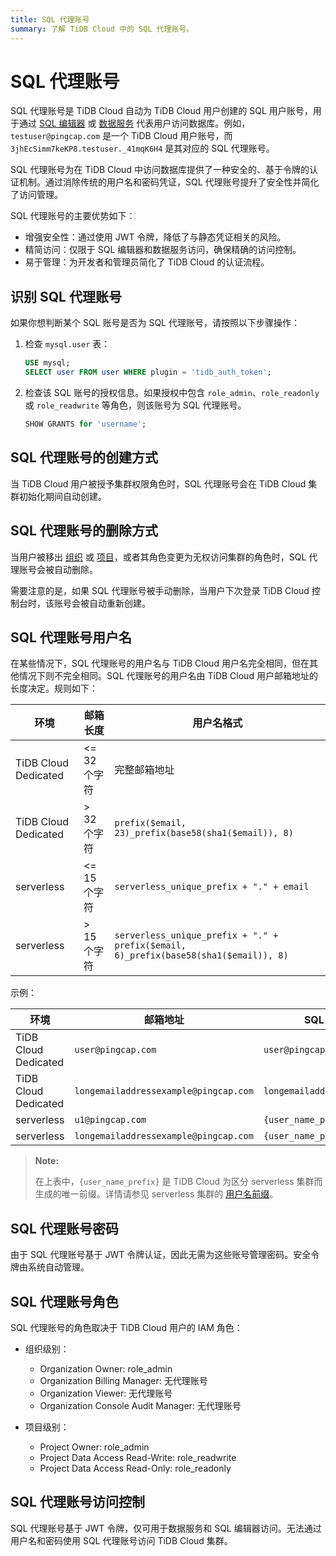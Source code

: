 ```yaml
---
title: SQL 代理账号
summary: 了解 TiDB Cloud 中的 SQL 代理账号。
---
```


# SQL 代理账号

SQL 代理账号是 TiDB Cloud 自动为 TiDB Cloud 用户创建的 SQL 用户账号，用于通过 [SQL 编辑器](/tidb-cloud/explore-data-with-chat2query.md) 或 [数据服务](https://docs.pingcap.com/tidbcloud/api/v1beta1/dataservice) 代表用户访问数据库。例如，`testuser@pingcap.com` 是一个 TiDB Cloud 用户账号，而 `3jhEcSimm7keKP8.testuser._41mqK6H4` 是其对应的 SQL 代理账号。

SQL 代理账号为在 TiDB Cloud 中访问数据库提供了一种安全的、基于令牌的认证机制。通过消除传统的用户名和密码凭证，SQL 代理账号提升了安全性并简化了访问管理。

SQL 代理账号的主要优势如下：

- 增强安全性：通过使用 JWT 令牌，降低了与静态凭证相关的风险。
- 精简访问：仅限于 SQL 编辑器和数据服务访问，确保精确的访问控制。
- 易于管理：为开发者和管理员简化了 TiDB Cloud 的认证流程。

## 识别 SQL 代理账号

如果你想判断某个 SQL 账号是否为 SQL 代理账号，请按照以下步骤操作：

1. 检查 `mysql.user` 表：

    ```sql
    USE mysql;
    SELECT user FROM user WHERE plugin = 'tidb_auth_token';
    ```

2. 检查该 SQL 账号的授权信息。如果授权中包含 `role_admin`、`role_readonly` 或 `role_readwrite` 等角色，则该账号为 SQL 代理账号。

    ```sql
    SHOW GRANTS for 'username';
    ```

## SQL 代理账号的创建方式

当 TiDB Cloud 用户被授予集群权限角色时，SQL 代理账号会在 TiDB Cloud 集群初始化期间自动创建。

## SQL 代理账号的删除方式

当用户被移出 [组织](/tidb-cloud/manage-user-access.md#remove-an-organization-member) 或 [项目](/tidb-cloud/manage-user-access.md#remove-a-project-member)，或者其角色变更为无权访问集群的角色时，SQL 代理账号会被自动删除。

需要注意的是，如果 SQL 代理账号被手动删除，当用户下次登录 TiDB Cloud 控制台时，该账号会被自动重新创建。

## SQL 代理账号用户名

在某些情况下，SQL 代理账号的用户名与 TiDB Cloud 用户名完全相同，但在其他情况下则不完全相同。SQL 代理账号的用户名由 TiDB Cloud 用户邮箱地址的长度决定。规则如下：

| 环境 | 邮箱长度 | 用户名格式 |
| ----------- | ------------ | --------------- |
| TiDB Cloud Dedicated | <= 32 个字符 | 完整邮箱地址 |
| TiDB Cloud Dedicated | > 32 个字符 | `prefix($email, 23)_prefix(base58(sha1($email)), 8)` |
| serverless | <= 15 个字符 | `serverless_unique_prefix + "." + email` |
| serverless | > 15 个字符 | `serverless_unique_prefix + "." + prefix($email, 6)_prefix(base58(sha1($email)), 8)` |

示例：

| 环境 | 邮箱地址 | SQL 代理账号用户名 |
| ----------- | ----- | -------- |
| TiDB Cloud Dedicated | `user@pingcap.com` | `user@pingcap.com` |
| TiDB Cloud Dedicated | `longemailaddressexample@pingcap.com` | `longemailaddressexample_48k1jwL9` |
| serverless | `u1@pingcap.com` | `{user_name_prefix}.u1@pingcap.com` |
| serverless | `longemailaddressexample@pingcap.com` | `{user_name_prefix}.longem_48k1jwL9`|

> **Note:**
>
> 在上表中，`{user_name_prefix}` 是 TiDB Cloud 为区分 serverless 集群而生成的唯一前缀。详情请参见 serverless 集群的 [用户名前缀](/tidb-cloud/select-cluster-tier.md#user-name-prefix)。

## SQL 代理账号密码

由于 SQL 代理账号基于 JWT 令牌认证，因此无需为这些账号管理密码。安全令牌由系统自动管理。

## SQL 代理账号角色

SQL 代理账号的角色取决于 TiDB Cloud 用户的 IAM 角色：

- 组织级别：
    - Organization Owner: role_admin
    - Organization Billing Manager: 无代理账号
    - Organization Viewer: 无代理账号
    - Organization Console Audit Manager: 无代理账号

- 项目级别：
    - Project Owner: role_admin
    - Project Data Access Read-Write: role_readwrite
    - Project Data Access Read-Only: role_readonly

## SQL 代理账号访问控制

SQL 代理账号基于 JWT 令牌，仅可用于数据服务和 SQL 编辑器访问。无法通过用户名和密码使用 SQL 代理账号访问 TiDB Cloud 集群。